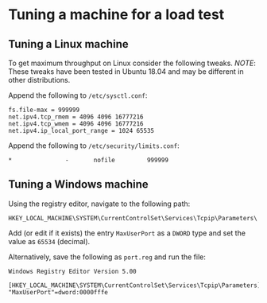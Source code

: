 # Tuning a machine for a load test

## Tuning a Linux machine
To get maximum throughput on Linux consider the following tweaks. *NOTE*: These tweaks have been tested in Ubuntu 18.04 and may be different in other distributions.

Append the following to `/etc/sysctl.conf`:

```
fs.file-max = 999999
net.ipv4.tcp_rmem = 4096 4096 16777216
net.ipv4.tcp_wmem = 4096 4096 16777216
net.ipv4.ip_local_port_range = 1024 65535
```

Append the following to `/etc/security/limits.conf`:
```
*               -       nofile         999999
```

## Tuning a Windows machine
Using the registry editor, navigate to the following path:

`HKEY_LOCAL_MACHINE\SYSTEM\CurrentControlSet\Services\Tcpip\Parameters\`

Add (or edit if it exists) the entry `MaxUserPort` as a `DWORD` type and set the value as `65534` (decimal).

Alternatively, save the following as `port.reg` and run the file:

```
Windows Registry Editor Version 5.00

[HKEY_LOCAL_MACHINE\SYSTEM\CurrentControlSet\Services\Tcpip\Parameters]
"MaxUserPort"=dword:0000fffe
```